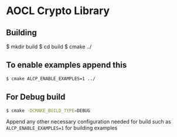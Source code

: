 
# AOCL Crypto Library

## Building

$ mkdir build
$ cd build
$ cmake ../


## To enable examples append this
```sh
$ cmake ALCP_ENABLE_EXAMPLES=1 ../
```


## For Debug build

```sh
$ cmake -DCMAKE_BUILD_TYPE=DEBUG
```
Append any other necessary configuration needed for build such as 
`ALCP_ENABLE_EXAMPLES=1` for building examples

